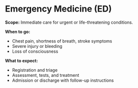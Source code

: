 # Emergency Medicine (ED)

**Scope:** Immediate care for urgent or life-threatening conditions.

**When to go:**  
- Chest pain, shortness of breath, stroke symptoms  
- Severe injury or bleeding  
- Loss of consciousness  

**What to expect:**  
- Registration and triage  
- Assessment, tests, and treatment  
- Admission or discharge with follow-up instructions
